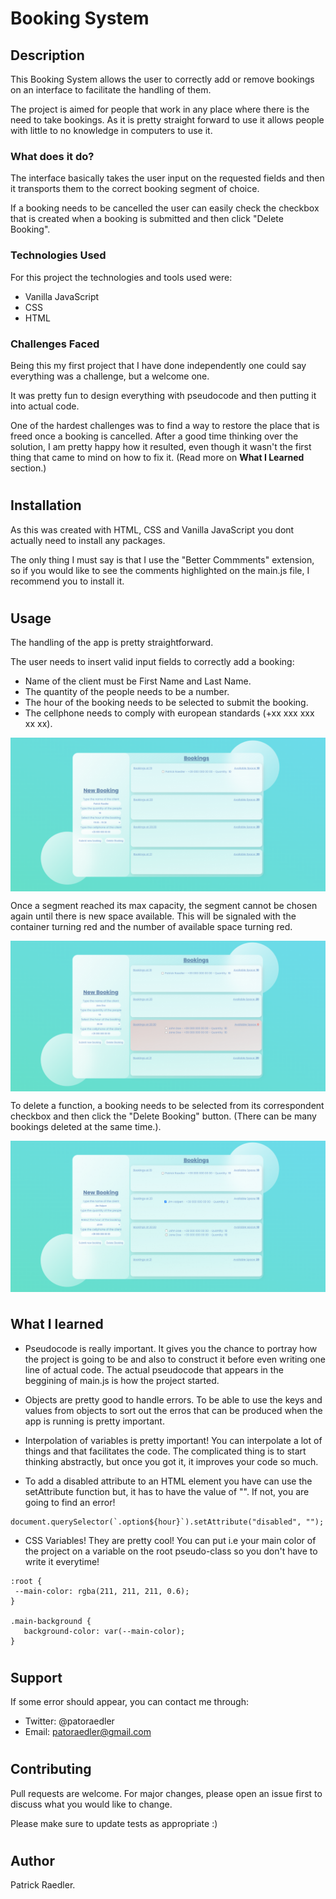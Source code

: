 # Booking System

## Description

This Booking System allows the user to correctly add or remove bookings on an interface to facilitate the handling of them.

The project is aimed for people that work in any place where there is the need to take bookings. As it is pretty straight forward to use it allows people with little to no knowledge in computers to use it.

### What does it do?

The interface basically takes the user input on the requested fields and then it transports them to the correct booking segment of choice.

If a booking needs to be cancelled the user can easily check the checkbox that is created when a booking is submitted and then click "Delete Booking".

### Technologies Used

For this project the technologies and tools used were:

- Vanilla JavaScript
- CSS
- HTML

### Challenges Faced

Being this my first project that I have done independently one could say everything was a challenge, but a welcome one.

It was pretty fun to design everything with pseudocode and then putting it into actual code.

One of the hardest challenges was to find a way to restore the place that is freed once a booking is cancelled. After a good time thinking over the solution, I am pretty happy how it resulted, even though it wasn't the first thing that came to mind on how to fix it. (Read more on **What I Learned** section.)

#

## Installation

As this was created with HTML, CSS and Vanilla JavaScript you dont actually need to install any packages.

The only thing I must say is that I use the "Better Commments" extension, so if you would like to see the comments highlighted on the main.js file, I recommend you to install it.

#

## Usage

The handling of the app is pretty straightforward.

The user needs to insert valid input fields to correctly add a booking:

- Name of the client must be First Name and Last Name.
- The quantity of the people needs to be a number.
- The hour of the booking needs to be selected to submit the booking.
- The cellphone needs to comply with european standards (+xx xxx xxx xx xx).

<img  src="https://github.com/Readpato/booking-system/blob/main/project-images/proper-booking.PNG" align="center">

Once a segment reached its max capacity, the segment cannot be chosen again until there is new space available. This will be signaled with the container turning red and the number of available space turning red.

<img  src="https://github.com/Readpato/booking-system/blob/main/project-images/full-space-booking.PNG" align="center">

To delete a function, a booking needs to be selected from its correspondent checkbox and then click the "Delete Booking" button. (There can be many bookings deleted at the same time.).

<img  src="https://github.com/Readpato/booking-system/blob/main/project-images/selected-checkbox.PNG" align="center">

#

## What I learned

- Pseudocode is really important. It gives you the chance to portray how the project is going to be and also to construct it before even writing one line of actual code. The actual pseudocode that appears in the beggining of main.js is how the project started.

- Objects are pretty good to handle errors. To be able to use the keys and values from objects to sort out the erros that can be produced when the app is running is pretty important.

- Interpolation of variables is pretty important! You can interpolate a lot of things and that facilitates the code. The complicated thing is to start thinking abstractly, but once you got it, it improves your code so much.

- To add a disabled attribute to an HTML element you have can use the setAttribute function but, it has to have the value of "". If not, you are going to find an error!

```
document.querySelector(`.option${hour}`).setAttribute("disabled", "");
```

- CSS Variables! They are pretty cool! You can put i.e your main color of the project on a variable on the root pseudo-class so you don't have to write it everytime!

```
:root {
 --main-color: rgba(211, 211, 211, 0.6);
}

.main-background {
   background-color: var(--main-color);
}
```

#

## Support

If some error should appear, you can contact me through:

- Twitter: @patoraedler
- Email: patoraedler@gmail.com

#

## Contributing

Pull requests are welcome. For major changes, please open an issue first to discuss what you would like to change.

Please make sure to update tests as appropriate :)

#

## Author

Patrick Raedler.

#
